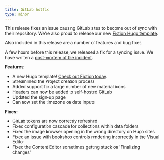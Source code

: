 ```yaml
---
title: GitLab hotfix
type: minor
---
```

This release fixes an issue causing GitLab sites to become out of sync with their repository. We're also proud to release our new [Fiction Hugo template](https://cloudcannon.com/community/themes/fiction/).

Also included in this release are a number of features and bug fixes.

A few hours before this release, we released a fix for a syncing issue. We have written a [post-mortem of the incident](https://status.cloudcannon.com/incidents/fr695mnm0pg2).

**Features:**

* A new Hugo template\! [Check out Fiction today](/community/themes/fiction/).
* Streamlined the Project creation process
* Added support for a large number of new material icons
* Headers can now be added to self-hosted GitLab
* Updated the sign-up page
* Can now set the timezone on date inputs

**Fixes:**

* GitLab tokens are now correctly refreshed
* Fixed configuration cascade for collections within data folders
* Fixed the image browser opening in the wrong directory on Hugo sites
* Fixed an issue with bookshop controls rendering incorrectly in the Visual Editor
* Fixed the Content Editor sometimes getting stuck on 'Finalizing changes'
